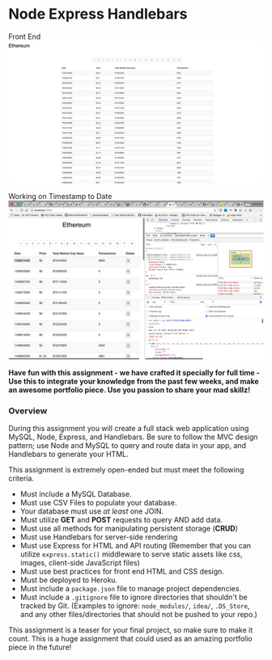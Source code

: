 # Node Express Handlebars

Front End
![](/README_Images/UI_Data_Display.png)


Working on Timestamp to Date
![](/README_Images/UnixToJS.png)

**Have fun with this assignment - we have crafted it specially for full time - Use this to integrate your knowledge from the past few weeks, and make an awesome portfolio piece. Use you passion to share your mad skillz!**

### Overview

During this assignment you will create a full stack web application using MySQL, Node, Express, and Handlebars. Be sure to follow the MVC design pattern; use Node and MySQL to query and route data in your app, and Handlebars to generate your HTML.

This assignment is extremely open-ended but must meet the following criteria.
* Must include a MySQL Database.
* Must use CSV Files to populate your database.
* Your database must use _at least_ one JOIN.
* Must utilize **GET** and **POST** requests to query AND add data.
* Must use all methods for manipulating persistent storage (**CRUD**)
* Must use Handlebars for server-side rendering
* Must use Express for HTML and API routing (Remember that you can utilize `express.static()` middleware to serve static assets like css, images, client-side JavaScript files) 
* Must use best practices for front end HTML and CSS design.
* Must be deployed to Heroku.
* Must include a `package.json` file to manage project dependencies.
* Must include a `.gitignore` file to ignore directories that shouldn't be tracked by Git. (Examples to ignore: `node_modules/`, `idea/`, `.DS_Store`, and any other files/directories that should not be pushed to your repo.)

This assignment is a teaser for your final project, so make sure to make it count. This is a huge assignment that could used as an amazing portfolio piece in the future!